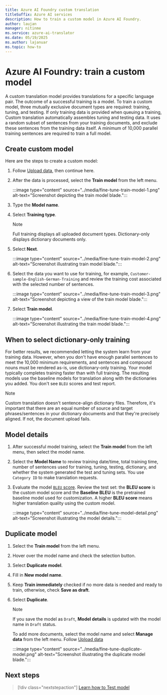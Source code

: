 ```yaml
---
title: Azure AI Foundry custom translation
titleSuffix: Azure AI services
description: How to train a custom model in Azure AI Foundry.
author: laujan
manager: nitinme
ms.service: azure-ai-translator
ms.date: 05/19/2025
ms.author: lajanuar
ms.topic: how-to
---
```


# Azure AI Foundry: train a custom model

A custom translation model provides translations for a specific language pair. The outcome of a successful training is a model. To train a custom model, three mutually exclusive document types are required: training, tuning, and testing. If only training data is provided when queuing a training, Custom translation automatically assembles tuning and testing data. It uses a random subset of sentences from your training documents, and exclude these sentences from the training data itself. A minimum of 10,000 parallel training sentences are required to train a full model.

## Create custom model

Here are the steps to create a custom model:

1. Follow [Upload data](upload-data.md), then continue here.

1. After the data is processed, select the **Train model** from the left menu.

   :::image type="content" source="../media/fine-tune-train-model-1.png" alt-text="Screenshot depicting the train model blade.":::

1. Type the **Model name**.

1. Select **Training type**.

   >[!NOTE]
   >Full training displays all uploaded document types. Dictionary-only displays dictionary documents only.

1. Select **Next**.

   :::image type="content" source="../media/fine-tune-train-model-2.png" alt-text="Screenshot illustrating train model blade.":::

1. Select the data you want to use for training, for example, `Customer-sample-English-German-Training` and review the training cost associated with the selected number of sentences.

   :::image type="content" source="../media/fine-tune-train-model-3.png" alt-text="Screenshot depicting a view of the train model blade.":::

1. Select **Train model**.

   :::image type="content" source="../media/fine-tune-train-model-4.png" alt-text="Screenshot illustrating the train model blade.":::

## When to select dictionary-only training

For better results, we recommended letting the system learn from your training data. However, when you don't have enough parallel sentences to meet the 10,000 minimum requirements, and sentences and compound nouns must be rendered as-is, use dictionary-only training. Your model typically completes training faster than with full training. The resulting models use the baseline models for translation along with the dictionaries you added. You don't see `BLEU` scores and test report.

> [!NOTE] 
>Custom translation doesn't sentence-align dictionary files. Therefore, it's important that there are an equal number of source and target phrases/sentences in your dictionary documents and that they're precisely aligned. If not, the document upload fails.

## Model details

1. After successful model training, select the **Train model** from the left menu, then select the model name.

1. Select the **Model Name** to review training date/time, total training time, number of sentences used for training, tuning, testing, dictionary, and whether the system generated the test and tuning sets. You use `Category ID` to make translation requests.

1. Evaluate the model [`BLEU` score](../beginners-guide.md#what-is-a-bleu-score). Review the test set: the **BLEU score** is the custom model score and the **Baseline BLEU** is the pretrained baseline model used for customization. A higher **BLEU score** means higher translation quality using the custom model.

   :::image type="content" source="../media/fine-tune-model-detail.png" alt-text="Screenshot illustrating the model details.":::

## Duplicate model

1. Select the **Train model** from the left menu.

1. Hover over the model name and check the selection button.

1. Select **Duplicate model**.

1. Fill in **New model name**.

1. Keep **Train immediately** checked if no more data is needed and ready to train, otherwise, check **Save as draft**.

1. Select **Duplicate**.

   > [!NOTE]
   >
   > If you save the model as `Draft`, **Model details** is updated with the model name in `Draft` status.
   >
   > To add more documents, select the model name and select **Manage data** from the left menu. 
   > Follow [Upload data](upload-data.md)

   :::image type="content" source="../media/fine-tune-duplicate-model.png" alt-text="Screenshot illustrating the duplicate model blade.":::

## Next steps

> [!div class="nextstepaction"]
> [Learn how to Test model](test-model.md)